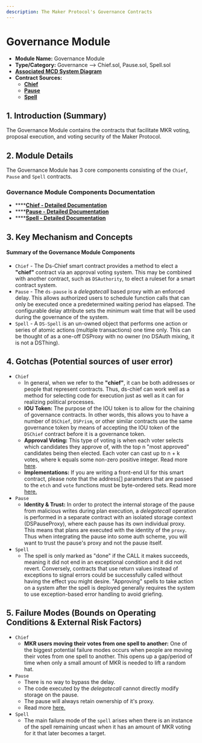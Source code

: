 ```yaml
---
description: The Maker Protocol's Governance Contracts
---
```


# Governance Module

* **Module Name:** Governance Module
* **Type/Category:** Governance —&gt; Chief.sol, Pause.sol, Spell.sol
* [**Associated MCD System Diagram**](https://github.com/makerdao/dss/wiki)
* **Contract Sources:**
  * [**Chief**](https://github.com/dapphub/ds-chief/blob/master/src/chief.sol)
  * [**Pause**](https://github.com/dapphub/ds-pause/blob/master/src/pause.sol)
  * [**Spell**](https://github.com/dapphub/ds-spell/blob/master/src/spell.sol)

## 1. Introduction \(Summary\)

The Governance Module contains the contracts that facilitate MKR voting, proposal execution, and voting security of the Maker Protocol.

## 2. Module Details

The Governance Module has 3 core components consisting of the `Chief`, `Pause` and `Spell` contracts.

### Governance Module Components Documentation

* \*\*\*\*[**Chief - Detailed Documentation**](https://docs.makerdao.com/smart-contract-modules/governance-module/chief-detailed-documentation)
* \*\*\*\*[**Pause - Detailed Documentation**](https://docs.makerdao.com/smart-contract-modules/governance-module/pause-detailed-documentation)
* \*\*\*\*[**Spell - Detailed Documentation**](https://docs.makerdao.com/smart-contract-modules/governance-module/spell-detailed-documentation)

## 3. Key Mechanism and Concepts

#### Summary of the Governance **Module Components**

* `Chief` - The Ds-Chief smart contract provides a method to elect a **"chief"** contract via an approval voting system. This may be combined with another contract, such as `DSAuthority`, to elect a ruleset for a smart contract system.
* `Pause` - The `ds-pause` is a _delegatecall_ based proxy with an enforced delay. This allows authorized users to schedule function calls that can only be executed once a predetermined waiting period has elapsed. The configurable delay attribute sets the minimum wait time that will be used during the governance of the system.
* `Spell` - A `DS-Spell` is an un-owned object that performs one action or series of atomic actions \(multiple transactions\) one time only. This can be thought of as a one-off DSProxy with no owner \(no DSAuth mixing, it is not a DSThing\).

## 4. Gotchas \(Potential sources of user error\)

* `Chief`
  * In general, when we refer to the **"chief"**, it can be both addresses or people that represent contracts. Thus, ds-chief can work well as a method for selecting code for execution just as well as it can for realizing political processes.
  * **IOU Token:** The purpose of the IOU token is to allow for the chaining of governance contracts. In other words, this allows you to have a number of `DSChief`, `DSPrism`, or other similar contracts use the same governance token by means of accepting the IOU token of the `DSChief` contract before it is a governance token.
  * **Approval Voting:** This type of voting is when each voter selects which candidates they approve of, with the top n "most approved" candidates being then elected. Each voter can cast up to n + k votes, where k equals some non-zero positive integer. Read more [here](https://docs.makerdao.com/smart-contract-modules/governance-module/chief-detailed-documentation#approval-voting).
  * **Implementations:** If you are writing a front-end UI for this smart contract, please note that the address\[\] parameters that are passed to the `etch` and `vote` functions must be byte-ordered sets. Read more [here.](https://docs.makerdao.com/smart-contract-modules/governance-module/chief-detailed-documentation#implementations)
* `Pause`
  * **Identity & Trust:** In order to protect the internal storage of the pause from malicious writes during plan execution, a _delegatecall_ operation is performed in a separate contract with an isolated storage context \(DSPauseProxy\), where each pause has its own individual proxy. This means that plans are executed with the identity of the `proxy`. Thus when integrating the pause into some auth scheme, you will want to trust the pause's proxy and not the pause itself.
* `Spell`
  * The spell is only marked as "done" if the CALL it makes succeeds, meaning it did not end in an exceptional condition and it did not revert. Conversely, contracts that use return values instead of exceptions to signal errors could be successfully called without having the effect you might desire. "Approving" spells to take action on a system after the spell is deployed generally requires the system to use exception-based error handling to avoid griefing.

## 5. Failure Modes \(Bounds on Operating Conditions & External Risk Factors\)

* `Chief`
  * **MKR users moving their votes from one spell to another:** One of the biggest potential failure modes occurs when people are moving their votes from one spell to another. This opens up a gap/period of time when only a small amount of MKR is needed to lift a random hat.
* `Pause`
  * There is no way to bypass the delay.
  * The code executed by the _delegatecall_ cannot directly modify storage on the pause.
  * The pause will always retain ownership of it's proxy.
  * Read more [here.](https://docs.makerdao.com/smart-contract-modules/governance-module/pause-detailed-documentation#5-failure-modes-bounds-on-operating-conditions-and-external-risk-factors)
* `Spell`
  * The main failure mode of the `spell` arises when there is an instance of the spell remaining uncast when it has an amount of MKR voting for it that later becomes a target.

